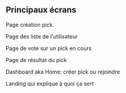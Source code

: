 Principaux écrans
-

Page création pick

Page des liste de l'utilisateur

Page de vote sur un pick en cours

Page de résultat du pick

Dashboard aka Home: créer pick ou rejoindre

Landing qui explique à quoi ça sert



